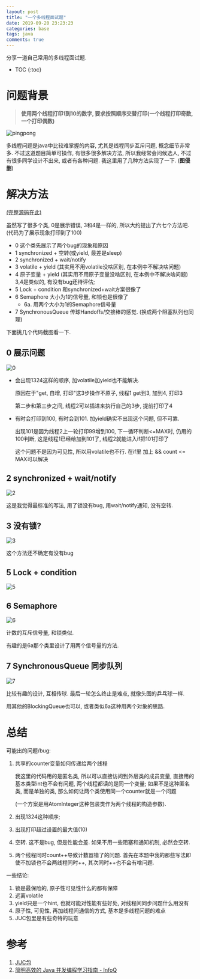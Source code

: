 ```yaml
---
layout: post
title: "一个多线程面试题"
date: 2019-09-20 23:23:23
categories: base
tags: java
comments: true
---
```


分享一道自己常用的多线程面试题.

* TOC
{:toc}

# 问题背景

> **使用两个线程打印1到10的数字, 要求按照顺序交替打印(一个线程打印奇数, 一个打印偶数)**

![pingpong](/resources/threadprint10/pingpong.gif)

多线程问题是java中比较难掌握的内容, 尤其是线程同步互斥问题, 概念细节非常多. 
不过这道题目简单可操作, 有很多很多解决方法, 所以我经常会问候选人, 不过有很多同学设计不出来, 或者有各种问题. 我这里用了几种方法实现了一下. (**图侵删**)

# 解决方法


[(完整源码在此)](/resources/threadprint10/thread1To10.tgz)

虽然写了很多个类, 0是展示错误, 3和4是一样的, 所以大约提出了六七个方法吧. (代码为了展示现象打印到了100)

- 0 这个类先展示了两个bug的现象和原因
- 1  synchronized + 空转(或yield, 最差是sleep)
- 2 synchronized + wait/notify
- 3 volatile + yield (其实用不用volatile没啥区别, 在本例中不解决啥问题)
- 4 原子变量 + yield (其实用不用原子变量没啥区别, 在本例中不解决啥问题) 3,4是类似的, 有没有bug还待评估;
- 5 Lock + condition 和synchronized+wait方案很像了
- 6 Semaphore 大小为1的信号量, 和锁也是很像了
    - 6a. 用两个大小为1的Semaphore信号量
- 7 SynchronousQueue 传球Handoffs/交接棒的感觉. (换成两个阻塞队列也同理)

下面挑几个代码截图看一下.
## 0 展示问题
![0](/resources/threadprint10/0.png)

- 会出现1324这样的顺序, 加volatile加yield也不能解决.

  原因在于"get, 自增, 打印"这3步操作不原子, 线程1 get到3, 加到4, 打印3

  第二步和第三步之间, 线程2可以插进来执行自己的3步, 提前打印了4

- 有时会打印到100, 有时会到101. 加yield确实不出现这个问题, 但不可靠.

  出现101是因为线程2上一轮打印99增到100, 下一循环判断<=MAX时, 仍用的100判断, 这是线程1已经给加到101了, 线程2就能进入if把101打印了

  这个问题不是因为可见性, 所以用volatile也不行. 在if里 加上 && count <= MAX可以解决

## 2 synchronized + wait/notify
![2](/resources/threadprint10/2.png)

这是我觉得最标准的写法, 用了锁没有bug, 用wait/notify通知, 没有空转.
## 3 没有锁?
![3](/resources/threadprint10/3.png)

这个方法还不确定有没有bug
## 5 Lock + condition
![5](/resources/threadprint10/5.png)
## 6 Semaphore
![6](/resources/threadprint10/6.png)

计数的互斥信号量, 和锁类似.

有趣的是6a那个类里设计了用两个信号量的方法.
## 7 SynchronousQueue 同步队列
![7](/resources/threadprint10/7.png)

比较有趣的设计, 互相传球. 最后一轮怎么终止是难点, 就像头图的乒乓球一样.

用其他的BlockingQueue也可以, 或者类似6a这种用两个对象的思路.

# 总结

可能出的问题/bug:
1. 共享的counter变量如何传递给两个线程

    我这里的代码用的是匿名类, 所以可以直接访问到外层类的成员变量, 直接用的基本类型int也不会有问题, 两个线程都读的是同一个变量; 如果不是这种匿名类, 而是单独的类, 那么如何让两个类使用同一个counter就是一个问题
    
    (一个方案是用AtomInteger这种包装类作为两个线程的构造参数).
2. 出现1324这种顺序;
3. 出现打印超过设置的最大值(10)
4. 空转. 这不是bug, 但是性能会差. 如果不用一些阻塞和通知机制, 必然会空转.
5. 两个线程同时count++导致计数器错了的问题. 首先在本题中我的那些写法即使不加锁也不会两线程同时++, 其次同时++也不会有啥问题.


一些结论:
1. 锁是最保险的, 原子性可见性什么的都有保障
2. 远离volatile
3. yield只是一个hint, 也就可能对性能有些好处, 对线程间同步问题什么用没有
4. 原子性, 可见性, 再加线程间通信的方式, 基本是多线程问题的难点
5. JUC包里是有些奇特的玩意


# 参考
1. [JUC包](https://docs.oracle.com/javase/8/docs/api/java/util/concurrent/package-summary.html)
2. [简明高效的 Java 并发编程学习指南 - InfoQ](https://www.infoq.cn/article/1ggzj_oFl8wuJFwVG9et)